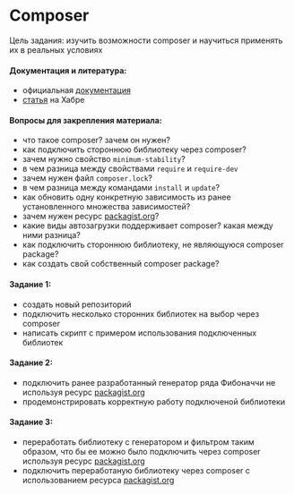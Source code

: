 Composer
=====
Цель задания: изучить возможности composer и научиться применять их в реальных условиях

#### Документация и литература:
- официальная [документация](http://getcomposer.org/doc/)
- [статья](http://habrahabr.ru/post/145946/) на Хабре

#### Вопросы для закрепления материала:
- что такое composer? зачем он нужен?
- как подключить стороннюю библиотеку через composer?
- зачем нужно свойство `minimum-stability`?
- в чем разница между свойствами `require` и `require-dev`
- зачем нужен файл `composer.lock`?
- в чем разница между командами `install` и `update`?
- как обновить одну конкретную зависимость из ранее установленного множества зависимостей?
- зачем нужен ресурс [packagist.org](http://packagist.org)?
- какие виды автозагрузки поддерживает composer? какая между ними разница?
- как подключить стороннюю библиотеку, не являющуюся composer package?
- как создать свой собственный composer package?

#### Задание 1:
- создать новый репозиторий
- подключить несколько сторонних библиотек на выбор через composer
- написать скрипт с примером использования подключенных библиотек

#### Задание 2:
- подключить ранее разработанный генератор ряда Фибоначчи не используя ресурс [packagist.org](http://packagist.org)
- продемонстрировать корректную работу подключеной библиотеки

#### Задание 3:
- переработать библиотеку с генератором и фильтром таким образом, что бы ее можно было подключить через composer используя ресурс [packagist.org](http://packagist.org)
- подключить переработаную библиотеку через composer с использованием ресурса [packagist.org](http://packagist.org)